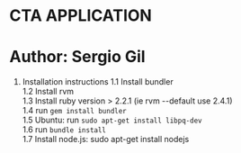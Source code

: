# CTA APPLICATION
# Author: Sergio Gil

1. Installation instructions
	1.1 Install bundler  
	1.2 Install rvm  
	1.3 Install ruby version > 2.2.1 (ie rvm --default use 2.4.1)  
	1.4 run `gem install bundler`  
	1.5 Ubuntu: run `sudo apt-get install libpq-dev`  
	1.6 run `bundle install`  
	1.7 Install node.js: sudo apt-get install nodejs  
